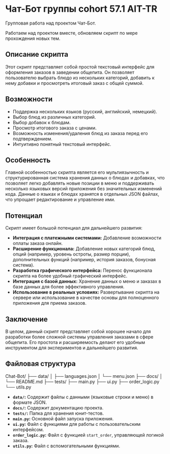 # Чат-Бот группы cohort 57.1 AIT-TR

Групповая работа над проектом Чат-Бот.

Работаем над проектом вместе, обновляем скрипт по мере прохождения новых тем.

## Описание скрипта

Этот скрипт представляет собой простой текстовый интерфейс для оформления заказов в заведении общепита. Он позволяет пользователю выбрать блюдо из нескольких категорий, добавить к нему добавки и просмотреть итоговый заказ с общей суммой.

## Возможности

*   Поддержка нескольких языков (русский, английский, немецкий).
*   Выбор блюд из различных категорий.
*   Выбор добавок к блюдам.
*   Просмотр итогового заказа с ценами.
*   Возможность изменения/удаления блюд из заказа перед его подтверждением.
*   Интуитивно понятный текстовый интерфейс.

## Особенность

Главной особенностью скрипта является его мультиязычность и структурированная система хранения данных о блюдах и добавках, что позволяет легко добавлять новые позиции в меню и поддерживать несколько языковых версий приложения без значительных изменений кода. Данные о языках и блюдах хранятся в отдельных JSON файлах, что упрощает редактирование и управление ими.

## Потенциал

Скрипт имеет большой потенциал для дальнейшего развития:

*   **Интеграция с платежными системами:** Добавление возможности оплаты заказа онлайн.
*   **Расширение функционала:** Добавление новых категорий блюд, опций (например, уровень остроты, размер порции), дополнительных функций (например, история заказов, бонусная система).
*   **Разработка графического интерфейса:** Перенос функционала скрипта на более удобный графический интерфейс.
*   **Интеграция с базой данных:** Хранение данных о меню и заказах в базе данных для более эффективного управления.
*   **Использование в реальных условиях:** Развертывание скрипта на сервере или использование в качестве основы для полноценного приложения для приема заказов.

## Заключение

В целом, данный скрипт представляет собой хорошее начало для разработки более сложной системы управления заказами в сфере общепита. Его простота и расширяемость делают его удобным инструментом для экспериментов и дальнейшего развития.

## Файловая структура
Chat-Bot/ 
├── data/ 
│   ├── languages.json
│   └── menu.json 
├── docs/ 
│   └── README.md 
├── tests/ 
├── main.py 
├── ui.py 
├── order_logic.py 
└── utils.py

*   **`data/`:** Содержит файлы с данными (языковые строки и меню) в формате JSON.
*   **`docs/`:** Содержит документацию проекта.
*   **`tests/`:** Папка для хранения юнит-тестов.
*   **`main.py`:** Основной файл запуска приложения.
*   **`ui.py`:** Файл с функциями для работы с пользовательским интерфейсом.
*   **`order_logic.py`:** Файл с функцией `start_order`, управляющей логикой заказа.
*   **`utils.py`:** Файл с вспомогательными функциями.